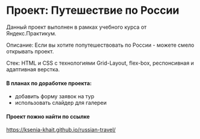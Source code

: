 # Проект: Путешествие по России

Данный проект выполнен в рамках учебного курса от Яндекс.Практикум.

Описание: Если вы хотите попутешествовать по России - можете смело открывать проект. 

Стек: HTML и CSS с технологиями Grid-Layout, flex-box, респонсивная и адаптивная верстка.

#### В планах по доработке проекта: 
+  добавить форму заявок на тур
+  использовать слайдер для галереи

#### Проект пожно найти по ссылке

https://ksenia-khait.github.io/russian-travel/
